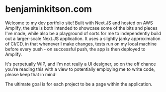 # benjaminkitson.com

Welcome to my dev portfolio site! Built with Next.JS and hosted on AWS Amplify, the site is both intended to showcase some of the bits and pieces I've made, while also be a playground of sorts for me to independently build out a larger-scale Next.JS application. It uses a slightly janky approximation of CI/CD, in that whenever I make changes, tests run on my local machine before every push - on successful push, the app is then deployed to Amplify.

It's perpetually WIP, and I'm not really a UI designer, so on the off chance you're reading this with a view to potentially employing me to write code, please keep that in mind!

The ultimate goal is for each project to be a page within the application.
